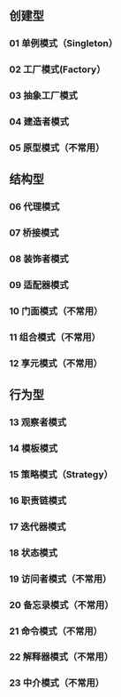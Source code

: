 ## 创建型

### 01 单例模式（Singleton）

### 02 工厂模式(Factory）

### 03 抽象工厂模式

### 04 建造者模式

### 05 原型模式（不常用）

## 结构型

### 06 代理模式

### 07 桥接模式

### 08 装饰者模式

### 09 适配器模式

### 10 门面模式（不常用）

### 11 组合模式（不常用）

### 12 享元模式（不常用）

## 行为型

### 13 观察者模式

### 14 模板模式

### 15 策略模式（Strategy）

### 16 职责链模式

### 17 迭代器模式

### 18 状态模式

### 19 访问者模式（不常用）

### 20 备忘录模式（不常用）

### 21 命令模式（不常用）

### 22 解释器模式（不常用）

### 23 中介模式（不常用）
